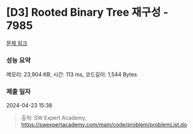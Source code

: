 # [D3] Rooted Binary Tree 재구성 - 7985 

[문제 링크](https://swexpertacademy.com/main/code/problem/problemDetail.do?contestProbId=AWu1JmN6Js4DFASy) 

### 성능 요약

메모리: 23,904 KB, 시간: 113 ms, 코드길이: 1,544 Bytes

### 제출 일자

2024-04-23 15:38



> 출처: SW Expert Academy, https://swexpertacademy.com/main/code/problem/problemList.do